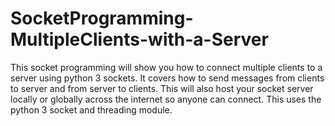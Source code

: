 # SocketProgramming-MultipleClients-with-a-Server
This socket programming will show you how to connect multiple clients to a server using python 3 sockets. It covers how to send messages from clients to server and from server to clients. This will also host your socket server locally or globally across the internet so anyone can connect. This uses the python 3 socket and threading module.
